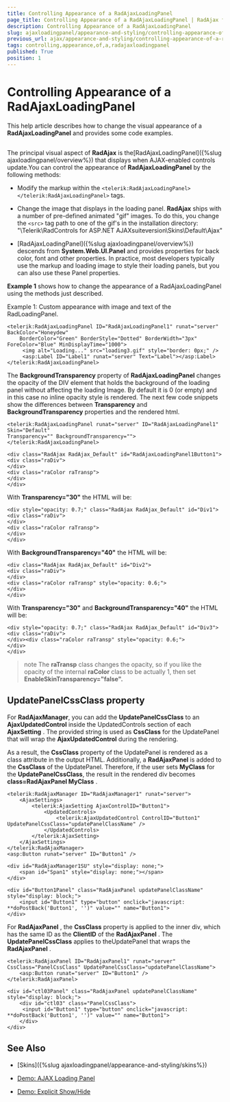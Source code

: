 ```yaml
---
title: Controlling Appearance of a RadAjaxLoadingPanel
page_title: Controlling Appearance of a RadAjaxLoadingPanel | RadAjax for ASP.NET AJAX Documentation
description: Controlling Appearance of a RadAjaxLoadingPanel
slug: ajaxloadingpanel/appearance-and-styling/controlling-appearance-of-a-radajaxloadingpanel
previous_url: ajax/appearance-and-styling/controlling-appearance-of-a-radajaxloadingpanel
tags: controlling,appearance,of,a,radajaxloadingpanel
published: True
position: 1
---
```


# Controlling Appearance of a RadAjaxLoadingPanel



This help article describes how to change the visual appearance of a **RadAjaxLoadingPanel** and provides some code examples.

## 

The principal visual aspect of **RadAjax** is the[RadAjaxLoadingPanel]({%slug ajaxloadingpanel/overview%}) that displays when AJAX-enabled controls update.You can control the appearance of **RadAjaxLoadingPanel** by the following methods:

* Modify the markup within the `<telerik:RadAjaxLoadingPanel> </telerik:RadAjaxLoadingPanel>` tags.

* Change the image that displays in the loading panel. **RadAjax** ships with a number of pre-defined animated "gif" images. To do this, you change the `<src>` tag path to one of the gif's in the installation directory: "\Telerik\RadControls for ASP.NET AJAXsuiteversion\Skins\Default\Ajax"

* [RadAjaxLoadingPanel]({%slug ajaxloadingpanel/overview%}) descends from **System.Web.UI.Panel** and provides properties for back color, font and other properties. In practice, most developers typically use the markup and loading image to style their loading panels, but you can also use these Panel properties.

**Example 1** shows how to change the appearance of a RadAjaxLoadingPanel using the methods just described.

Example 1: Custom appearance with image and text of the RadLoadingPanel.

````ASP.NET
<telerik:RadAjaxLoadingPanel ID="RadAjaxLoadingPanel1" runat="server" BackColor="Honeydew"
	BorderColor="Green" BorderStyle="Dotted" BorderWidth="3px" ForeColor="Blue" MinDisplayTime="1000">
	 <img alt="Loading..." src="loading3.gif" style="border: 0px;" />
	 <asp:Label ID="Label1" runat="server" Text="Label"></asp:Label>
</telerik:RadAjaxLoadingPanel>
````



The **BackgroundTransparency** property of **RadAjaxLoadingPanel** changes the opacity of the DIV element that holds the background of the loading panel without affecting the loading Image. By default it is 0 (or empty) and in this case no inline opacity style is rendered. The next few code snippets show the differences between **Transparency** and **BackgroundTransparency** properties and the rendered html.

````ASP.NET
<telerik:RadAjaxLoadingPanel runat="server" ID="RadAjaxLoadingPanel1" Skin="Default"
Transparency="" BackgroundTransparency=""></telerik:RadAjaxLoadingPanel>
````



````ASP.NET
<div class="RadAjax RadAjax_Default" id="RadAjaxLoadingPanel1Button1">
<div class="raDiv">
</div>
<div class="raColor raTransp">
</div>
</div>
````



With **Transparency="30"** the HTML will be:

````ASP.NET
<div style="opacity: 0.7;" class="RadAjax RadAjax_Default" id="Div1">
<div class="raDiv">
</div>
<div class="raColor raTransp">
</div>
</div>
````



With **BackgroundTransparency="40"** the HTML will be:

````ASP.NET
<div class="RadAjax RadAjax_Default" id="Div2">
<div class="raDiv">
</div>
<div class="raColor raTransp" style="opacity: 0.6;">
</div>
</div>
````



With **Transparency="30"** and **BackgroundTransparency="40"** the HTML will be:

````ASP.NET
<div style="opacity: 0.7;" class="RadAjax RadAjax_Default" id="Div3">
<div class="raDiv">
</div><div class="raColor raTransp" style="opacity: 0.6;">
</div>
</div>
````



>note The **raTransp** class changes the opacity, so if you like the opacity of the internal **raColor** class to be actually 1, then set **EnableSkinTransparency="false".** 
>


## UpdatePanelCssClass property

For **RadAjaxManager**, you can add the **UpdatePanelCssClass** to an **AjaxUpdatedControl** inside the UpdatedControls section of each **AjaxSetting** . The provided string is used as **CssClass** for the UpdatePanel that will wrap the **AjaxUpdatedControl** during the rendering.

As a result, the **CssClass** property of the UpdatePanel is rendered as a class attribute in the output HTML. Additionally, a **RadAjaxPanel** is added to the **CssClass** of the UpdatePanel. Therefore, if the user sets **MyClass** for the **UpdatePanelCssClass**, the result in the rendered div becomes **class=RadAjaxPanel MyClass** .

````ASP.NET
<telerik:RadAjaxManager ID="RadAjaxManager1" runat="server">
	<AjaxSettings>
	    <telerik:AjaxSetting AjaxControlID="Button1">
	        <UpdatedControls>
	            <telerik:AjaxUpdatedControl ControlID="Button1" UpdatePanelCssClass="updatePanelClassName" />
	        </UpdatedControls>
	    </telerik:AjaxSetting>
	</AjaxSettings>
</telerik:RadAjaxManager>
<asp:Button runat="server" ID="Button1" />
````



````ASP.NET
<div id="RadAjaxManager1SU" style="display: none;">
	<span id="Span1" style="display: none;"></span>
</div>
	
<div id="Button1Panel" class="RadAjaxPanel updatePanelClassName" style="display: block;">
	<input id="Button1" type="button" onclick="javascript: **doPostBack('Button1', '')" value="" name="Button1">
</div>
````



For **RadAjaxPanel** , the **CssClass** property is applied to the inner div, which has the same ID as the **ClientID** of the **RadAjaxPanel** . The **UpdatePanelCssClass** applies to theUpdatePanel that wraps the **RadAjaxPanel** .

````ASP.NET
<telerik:RadAjaxPanel ID="RadAjaxPanel1" runat="server" CssClass="PanelCssClass" UpdatePanelCssClass="updatePanelClassName">
	<asp:Button runat="server" ID="Button1" />
</telerik:RadAjaxPanel>
````



````ASP.NET
<div id="ctl03Panel" class="RadAjaxPanel updatePanelClassName" style="display: block;">
	<div id="ctl03" class="PanelCssClass">
	 <input id="Button1" type="button" onclick="javascript: **doPostBack('Button1', '')" value="" name="Button1">
	</div>
</div>
````



## See Also

 * [Skins]({%slug ajaxloadingpanel/appearance-and-styling/skins%})

 * [Demo: AJAX Loading Panel](https://demos.telerik.com/aspnet-ajax/ajax/examples/loadingpanel/loadingimages/defaultcs.aspx)

 * [Demo: Explicit Show/Hide](https://demos.telerik.com/aspnet-ajax/ajax/examples/loadingpanel/explicitshowhide/defaultcs.aspx)
